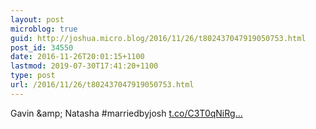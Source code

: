 ```yaml
---
layout: post
microblog: true
guid: http://joshua.micro.blog/2016/11/26/t802437047919050753.html
post_id: 34550
date: 2016-11-26T20:01:15+1100
lastmod: 2019-07-30T17:41:20+1100
type: post
url: /2016/11/26/t802437047919050753.html
---
```

Gavin &amp;amp; Natasha #marriedbyjosh [t.co/C3T0qNiRg...](https://t.co/C3T0qNiRgV)
